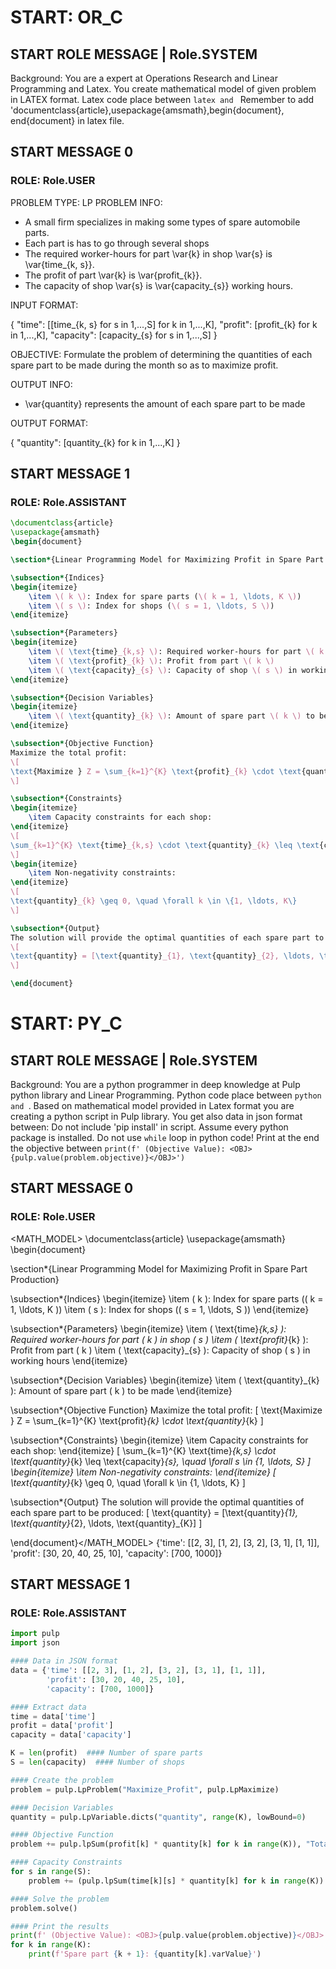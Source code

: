 # START: OR_C 
## START ROLE MESSAGE | Role.SYSTEM 
Background: You are a expert at Operations Research and Linear Programming and Latex. You create mathematical model of given problem in LATEX format. Latex code place between ```latex and ``` Remember to add 'documentclass{article},usepackage{amsmath},begin{document}, end{document} in latex file. 
## START MESSAGE 0 
### ROLE: Role.USER
<DESCRIPTION>
PROBLEM TYPE: LP
PROBLEM INFO:

- A small firm specializes in making some types of spare automobile parts. 
- Each part is has to go through several shops 
- The required worker-hours for part \var{k} in shop \var{s} is \var{time_{k, s}}.
- The profit of part \var{k} is \var{profit_{k}}.
- The capacity of shop \var{s} is \var{capacity_{s}} working hours.

INPUT FORMAT:

{
	"time": [[time_{k, s} for s in 1,...,S] for k in 1,...,K],
	"profit": [profit_{k} for k in 1,...,K],
	"capacity": [capacity_{s} for s in 1,...,S]
}


OBJECTIVE: Formulate the problem of determining the quantities of each spare part to be made during the month so as to maximize profit.

OUTPUT INFO:

- \var{quantity} represents the amount of each spare part to be made

OUTPUT FORMAT:

{
	"quantity": [quantity_{k} for k in 1,...,K]
}
</DESCRIPTION>


## START MESSAGE 1 
### ROLE: Role.ASSISTANT
```latex
\documentclass{article}
\usepackage{amsmath}
\begin{document}

\section*{Linear Programming Model for Maximizing Profit in Spare Part Production}

\subsection*{Indices}
\begin{itemize}
    \item \( k \): Index for spare parts (\( k = 1, \ldots, K \))
    \item \( s \): Index for shops (\( s = 1, \ldots, S \))
\end{itemize}

\subsection*{Parameters}
\begin{itemize}
    \item \( \text{time}_{k,s} \): Required worker-hours for part \( k \) in shop \( s \)
    \item \( \text{profit}_{k} \): Profit from part \( k \)
    \item \( \text{capacity}_{s} \): Capacity of shop \( s \) in working hours
\end{itemize}

\subsection*{Decision Variables}
\begin{itemize}
    \item \( \text{quantity}_{k} \): Amount of spare part \( k \) to be made
\end{itemize}

\subsection*{Objective Function}
Maximize the total profit:
\[
\text{Maximize } Z = \sum_{k=1}^{K} \text{profit}_{k} \cdot \text{quantity}_{k}
\]

\subsection*{Constraints}
\begin{itemize}
    \item Capacity constraints for each shop:
\end{itemize}
\[
\sum_{k=1}^{K} \text{time}_{k,s} \cdot \text{quantity}_{k} \leq \text{capacity}_{s}, \quad \forall s \in \{1, \ldots, S\}
\]
\begin{itemize}
    \item Non-negativity constraints:
\end{itemize}
\[
\text{quantity}_{k} \geq 0, \quad \forall k \in \{1, \ldots, K\}
\]

\subsection*{Output}
The solution will provide the optimal quantities of each spare part to be produced:
\[
\text{quantity} = [\text{quantity}_{1}, \text{quantity}_{2}, \ldots, \text{quantity}_{K}]
\]

\end{document}
```

# START: PY_C 
## START ROLE MESSAGE | Role.SYSTEM 
Background: You are a python programmer in deep knowledge at Pulp python library and Linear Programming. Python code place between ```python and ```. Based on mathematical model provided in Latex format you are creating a python script in Pulp library. You get also data in json format between: <DATA></DATA> Do not include 'pip install' in script. Assume every python package is installed. Do not use `while` loop in python code! Print at the end the objective between <OBJ></OBJ> `print(f' (Objective Value): <OBJ>{pulp.value(problem.objective)}</OBJ>')` 
## START MESSAGE 0 
### ROLE: Role.USER
<MATH_MODEL>
\documentclass{article}
\usepackage{amsmath}
\begin{document}

\section*{Linear Programming Model for Maximizing Profit in Spare Part Production}

\subsection*{Indices}
\begin{itemize}
    \item \( k \): Index for spare parts (\( k = 1, \ldots, K \))
    \item \( s \): Index for shops (\( s = 1, \ldots, S \))
\end{itemize}

\subsection*{Parameters}
\begin{itemize}
    \item \( \text{time}_{k,s} \): Required worker-hours for part \( k \) in shop \( s \)
    \item \( \text{profit}_{k} \): Profit from part \( k \)
    \item \( \text{capacity}_{s} \): Capacity of shop \( s \) in working hours
\end{itemize}

\subsection*{Decision Variables}
\begin{itemize}
    \item \( \text{quantity}_{k} \): Amount of spare part \( k \) to be made
\end{itemize}

\subsection*{Objective Function}
Maximize the total profit:
\[
\text{Maximize } Z = \sum_{k=1}^{K} \text{profit}_{k} \cdot \text{quantity}_{k}
\]

\subsection*{Constraints}
\begin{itemize}
    \item Capacity constraints for each shop:
\end{itemize}
\[
\sum_{k=1}^{K} \text{time}_{k,s} \cdot \text{quantity}_{k} \leq \text{capacity}_{s}, \quad \forall s \in \{1, \ldots, S\}
\]
\begin{itemize}
    \item Non-negativity constraints:
\end{itemize}
\[
\text{quantity}_{k} \geq 0, \quad \forall k \in \{1, \ldots, K\}
\]

\subsection*{Output}
The solution will provide the optimal quantities of each spare part to be produced:
\[
\text{quantity} = [\text{quantity}_{1}, \text{quantity}_{2}, \ldots, \text{quantity}_{K}]
\]

\end{document}</MATH_MODEL>
<DATA>
{'time': [[2, 3], [1, 2], [3, 2], [3, 1], [1, 1]], 'profit': [30, 20, 40, 25, 10], 'capacity': [700, 1000]}</DATA>


## START MESSAGE 1 
### ROLE: Role.ASSISTANT
```python
import pulp
import json

#### Data in JSON format
data = {'time': [[2, 3], [1, 2], [3, 2], [3, 1], [1, 1]], 
        'profit': [30, 20, 40, 25, 10], 
        'capacity': [700, 1000]}

#### Extract data
time = data['time']
profit = data['profit']
capacity = data['capacity']

K = len(profit)  #### Number of spare parts
S = len(capacity)  #### Number of shops

#### Create the problem
problem = pulp.LpProblem("Maximize_Profit", pulp.LpMaximize)

#### Decision Variables
quantity = pulp.LpVariable.dicts("quantity", range(K), lowBound=0)

#### Objective Function
problem += pulp.lpSum(profit[k] * quantity[k] for k in range(K)), "Total_Profit"

#### Capacity Constraints
for s in range(S):
    problem += (pulp.lpSum(time[k][s] * quantity[k] for k in range(K)) <= capacity[s]), f"Capacity_Constraint_{s + 1}"

#### Solve the problem
problem.solve()

#### Print the results
print(f' (Objective Value): <OBJ>{pulp.value(problem.objective)}</OBJ>')
for k in range(K):
    print(f'Spare part {k + 1}: {quantity[k].varValue}')
```

